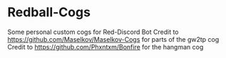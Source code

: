 # Redball-Cogs
Some personal custom cogs for Red-Discord Bot
Credit to https://github.com/Maselkov/Maselkov-Cogs for parts of the gw2tp cog
Credit to https://github.com/Phxntxm/Bonfire for the hangman cog

